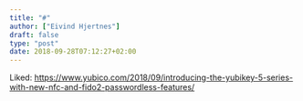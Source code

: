 ```yaml
---
title: "#"
author: ["Eivind Hjertnes"]
draft: false
type: "post"
date: 2018-09-28T07:12:27+02:00
---
```


Liked:
<https://www.yubico.com/2018/09/introducing-the-yubikey-5-series-with-new-nfc-and-fido2-passwordless-features/>

